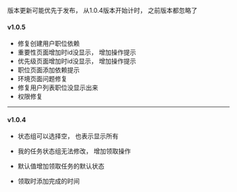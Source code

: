 版本更新可能优先于发布， 从1.0.4版本开始计时， 之前版本都忽略了

#### v1.0.5

- 修复创建用户职位依赖
- 重要性页面增加时id没显示， 增加操作提示
- 优先级页面增加时id没显示， 增加操作提示
- 职位页面添加依赖提示
- 环境页面问题修复
- 修复用户列表职位没显示出来
- 权限修复

-----------------------------------------------------

#### v1.0.4

- 状态组可以选择空， 也表示显示所有

- 我的任务状态组无法修改， 增加领取操作
- 默认值增加领取任务的默认状态
- 领取时添加完成的时间

